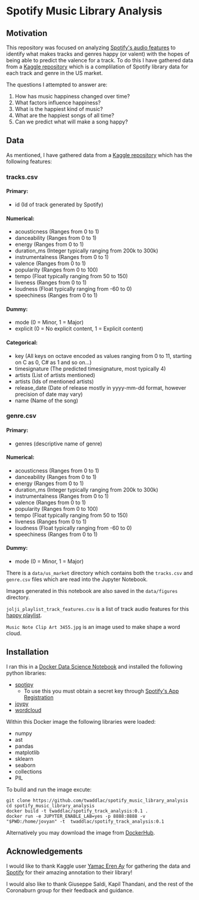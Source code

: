 # Spotify Music Library Analysis
## Motivation
This repository was focused on analyzing [Spotify's audio features](https://developer.spotify.com/documentation/web-api/reference/#object-audiofeaturesobject) to identify what makes tracks and genres happy (or valent) with the hopes of being able to predict the valence for a track. To do this I have gathered data from a [Kaggle repository](https://www.kaggle.com/yamaerenay/spotify-dataset-19212020-160k-tracks) which is a complilation of Spotify library data for each track and genre in the US market.

The questions I attempted to answer are:
1. How has music happiness changed over time?
2. What factors influence happiness?
3. What is the happiest kind of music?
4. What are the happiest songs of all time?
5. Can we predict what will make a song happy?

## Data 
As mentioned, I have gathered data from a [Kaggle repository](https://www.kaggle.com/yamaerenay/spotify-dataset-19212020-160k-tracks) which has the following features:

### tracks.csv
#### Primary:
- id (Id of track generated by Spotify)
#### Numerical:
- acousticness (Ranges from 0 to 1)
- danceability (Ranges from 0 to 1)
- energy (Ranges from 0 to 1)
- duration_ms (Integer typically ranging from 200k to 300k)
- instrumentalness (Ranges from 0 to 1)
- valence (Ranges from 0 to 1)
- popularity (Ranges from 0 to 100)
- tempo (Float typically ranging from 50 to 150)
- liveness (Ranges from 0 to 1)
- loudness (Float typically ranging from -60 to 0)
- speechiness (Ranges from 0 to 1)
#### Dummy:
- mode (0 = Minor, 1 = Major)
- explicit (0 = No explicit content, 1 = Explicit content)
#### Categorical:
- key (All keys on octave encoded as values ranging from 0 to 11, starting on C as 0, C# as 1 and so on…)
- timesignature (The predicted timesignature, most typically 4)
- artists (List of artists mentioned)
- artists (Ids of mentioned artists)
- release_date (Date of release mostly in yyyy-mm-dd format, however precision of date may vary)
- name (Name of the song)

### genre.csv
#### Primary:
- genres (descriptive name of genre)
#### Numerical:
- acousticness (Ranges from 0 to 1)
- danceability (Ranges from 0 to 1)
- energy (Ranges from 0 to 1)
- duration_ms (Integer typically ranging from 200k to 300k)
- instrumentalness (Ranges from 0 to 1)
- valence (Ranges from 0 to 1)
- popularity (Ranges from 0 to 100)
- tempo (Float typically ranging from 50 to 150)
- liveness (Ranges from 0 to 1)
- loudness (Float typically ranging from -60 to 0)
- speechiness (Ranges from 0 to 1)
#### Dummy:
- mode (0 = Minor, 1 = Major)

There is a `data/us_market` directory which contains both the `tracks.csv` and `genre.csv` files which are read into the Jupyter Notebook. 

Images generated in this notebook are also saved in the `data/figures` directory.

`jolji_playlist_track_features.csv` is a list of track audio features for this [happy playlist](https://open.spotify.com/playlist/7k00dawKjXgBBuq2nZyHmO).

`Music Note Clip Art 3455.jpg` is an image used to make shape a word cloud.
## Installation
I ran this in a [Docker Data Science Notebook](https://hub.docker.com/r/jupyter/datascience-notebook/) and installed the following python libraries:
- [spotipy](https://spotipy.readthedocs.io/en/2.19.0/)
  - To use this you must obtain a secret key through [Spotify's App Registration](https://developer.spotify.com/documentation/general/guides/app-settings/)
- [joypy](https://github.com/leotac/joypy)
- [wordcloud](https://amueller.github.io/word_cloud/)

Within this Docker image the following libraries were loaded:
- numpy
- ast
- pandas
- matplotlib
- sklearn
- seaborn
- collections
- PIL

To build and run the image excute:
```
git clone https://github.com/twaddlac/spotify_music_library_analysis
cd spotify_music_library_analysis
docker build -t twaddlac/spotify_track_analysis:0.1 .
docker run -e JUPYTER_ENABLE_LAB=yes -p 8888:8888 -v "$PWD:/home/jovyan" -t  twaddlac/spotify_track_analysis:0.1
```

Alternatively you may download the image from [DockerHub](https://hub.docker.com/repository/docker/twaddlac/spotify_track_analysis).


## Acknowledgements 
I would like to thank Kaggle user [Yamac Eren Ay](https://www.kaggle.com/yamaerenay) for gathering the data and [Spotify](https://www.spotify.com/us/) for their amazing annotation to their library!

I would also like to thank Giuseppe Saldi, Kapil Thandani, and the rest of the Coronaburn group for their feedback and guidance.